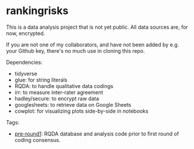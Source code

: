 # rankingrisks

This is a data analysis project that is not yet public. All data sources are, for now, encrypted. 

If you are not one of my collaborators, and have not been added by e.g. your Github key, there's no much use in cloning this repo. 

Dependencies:

* tidyverse
* glue: for string literals
* RQDA: to handle qualitative data codings
* irr: to measure inter-rater agreement
* hadley/secure: to encrypt raw data
* googlesheets: to retrieve data on Google Sheets
* cowplot: for visualizing plots side-by-side in notebooks

Tags:

* [pre-round1](https://github.com/diogomarques/rankingrisks/tree/pre-round1): RQDA database and analysis code prior to first round of coding consensus.